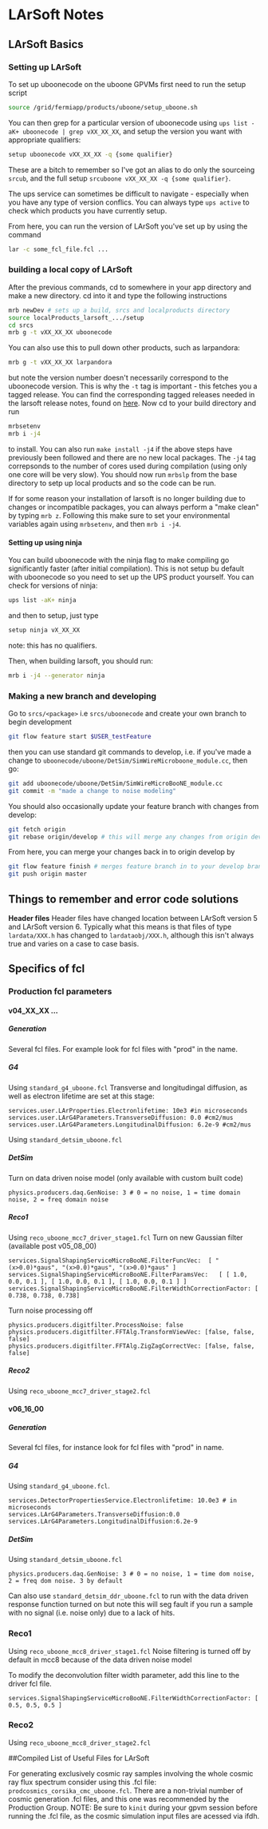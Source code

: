 # LArSoft Notes

## LArSoft Basics
### Setting up LArSoft
To set up uboonecode on the uboone GPVMs first need to run the setup script
```bash
source /grid/fermiapp/products/uboone/setup_uboone.sh
```
You can then grep for a particular version of uboonecode using `ups list -aK+ uboonecode | grep vXX_XX_XX`, and setup the version you want with appropriate qualifiers:
```bash
setup uboonecode vXX_XX_XX -q {some qualifier}
```
These are a bitch to remember so I've got an alias to do only the sourceing `srcub`, and the full setup `srcuboone vXX_XX_XX -q {some qualifier}`.

The ups service can sometimes be difficult to navigate - especially when you have any type of version conflics. You can always type `ups active` to check which products you have currently setup.

From here, you can run the version of LArSoft you've set up by using the command
```bash
lar -c some_fcl_file.fcl ...
```

### building a local copy of LArSoft
After the previous commands, cd to somewhere in your app directory and make a new directory. cd into it and type the following instructions
```bash
mrb newDev # sets up a build, srcs and localproducts directory
source localProducts_larsoft_.../setup
cd srcs
mrb g -t vXX_XX_XX uboonecode
```
You can also use this to pull down other products, such as larpandora:
```bash
mrb g -t vXX_XX_XX larpandora
```
but note the version number doesn't necessarily correspond to the uboonecode version. This is why the `-t` tag is important - this fetches you a tagged release. You can find the corresponding tagged releases needed in the larsoft release notes, found on [here](https://cdcvs.fnal.gov/redmine/projects/larsoft/wiki/LArSoft_release_list). Now cd to your build directory and run
```bash
mrbsetenv
mrb i -j4
```
to install. You can also run `make install -j4` if the above steps have previously been followed and there are no new local packages. The `-j4` tag correpsonds to the number of cores used during compilation (using only one core will be very slow). You should now run `mrbslp` from the base directory to setp up local products and so the code can be run.

If for some reason your installation of larsoft is no longer building due to changes or incompatible packages, you can always perform a "make clean" by typing `mrb z`. Following this make sure to set your environmental variables again using `mrbsetenv`, and then `mrb i -j4`.

#### Setting up using ninja
You can build uboonecode with the ninja flag to make compiling go significantly faster (after initial compilation). This is not setup bu default with uboonecode so you need to set up the UPS product yourself.
You can check for versions of ninja:
```bash
ups list -aK+ ninja
```
and then to setup, just type
```bash
setup ninja vX_XX_XX 
```
note: this has no qualifiers.

Then, when building larsoft, you should run:
```bash
mrb i -j4 --generator ninja
```

### Making a new branch and developing
Go to `srcs/<package>` i.e `srcs/uboonecode` and create your own branch to begin development
```bash
git flow feature start $USER_testFeature
```
then you can use standard git commands to develop, i.e. if you've made a change to `uboonecode/uboone/DetSim/SimWireMicroboone_module.cc`, then go: 
```bash
git add uboonecode/uboone/DetSim/SimWireMicroBooNE_module.cc
git commit -m "made a change to noise modeling"
```
You should also occasionally update your feature branch with changes from develop:
```bash
git fetch origin
git rebase origin/develop # this will merge any changes from origin develop in to your local code
```
From here, you can merge your changes back in to origin develop by
```bash
git flow feature finish # merges feature branch in to your develop branch
git push origin master
```
## Things to remember and error code solutions

**Header files** Header files have changed location between LArSoft version 5 and LArSoft version 6. Typically what this means is that files of type `lardata/XXX.h` has changed to `lardataobj/XXX.h`, although this isn't always true and varies on a case to case basis.

## Specifics of fcl

### Production fcl parameters
#### v04_XX_XX ...
##### Generation
Several fcl files. For example look for fcl files with "prod" in the name.

##### G4
Using `standard_g4_uboone.fcl`
Transverse and longitudingal diffusion, as well as electron lifetime are set at this stage:
```
services.user.LArProperties.Electronlifetime: 10e3 #in microseconds
services.user.LArG4Parameters.TransverseDiffusion: 0.0 #cm2/mus
services.user.LArG4Parameters.LongitudinalDiffusion: 6.2e-9 #cm2/mus
```
Using `standard_detsim_uboone.fcl`
##### DetSim
Turn on data driven noise model (only available with custom built code)
```
physics.producers.daq.GenNoise: 3 # 0 = no noise, 1 = time domain noise, 2 = freq domain noise 
```

##### Reco1
Using `reco_uboone_mcc7_driver_stage1.fcl`
Turn on new Gaussian filter (available post v05_08_00)
```
services.SignalShapingServiceMicroBooNE.FilterFuncVec:  [ "(x>0.0)*gaus", "(x>0.0)*gaus", "(x>0.0)*gaus" ]
services.SignalShapingServiceMicroBooNE.FilterParamsVec:   [ [ 1.0, 0.0, 0.1 ], [ 1.0, 0.0, 0.1 ], [ 1.0, 0.0, 0.1 ] ] 
services.SignalShapingServiceMicroBooNE.FilterWidthCorrectionFactor: [ 0.738, 0.738, 0.738]
```
Turn noise processing off
```
physics.producers.digitfilter.ProcessNoise: false
physics.producers.digitfilter.FFTAlg.TransformViewVec: [false, false, false]
physics.producers.digitfilter.FFTAlg.ZigZagCorrectVec: [false, false, false]

```

##### Reco2
Using `reco_uboone_mcc7_driver_stage2.fcl`

#### v06_16_00

##### Generation
Several fcl files, for instance look for fcl files with "prod" in name.

##### G4
Using `standard_g4_uboone.fcl`.
```
services.DetectorPropertiesService.Electronlifetime: 10.0e3 # in microseconds
services.LArG4Parameters.TransverseDiffusion:0.0
services.LArG4Parameters.LongitudinalDiffusion:6.2e-9
```
##### DetSim
Using `standard_detsim_uboone.fcl`
```
physics.producers.daq.GenNoise: 3 # 0 = no noise, 1 = time dom noise, 2 = freq dom noise. 3 by default
```

Can also use `standard_detsim_ddr_uboone.fcl` to run with the data driven response function turned on but note this will seg fault if you run a sample with no signal (i.e. noise only) due to a lack of hits.

### Reco1
Using `reco_uboone_mcc8_driver_stage1.fcl`
Noise filtering is turned off by default in mcc8 because of the data driven noise model

To modify the deconvolution filter width parameter, add this line to the driver fcl file.
```
services.SignalShapingServiceMicroBooNE.FilterWidthCorrectionFactor: [ 0.5, 0.5, 0.5 ]
```
### Reco2
Using `reco_uboone_mcc8_driver_stage2.fcl`

##Compiled List of Useful Files for LArSoft

For generating exclusively cosmic ray samples involving the whole cosmic ray flux spectrum consider using this .fcl file: `prodcosmics_corsika_cmc_uboone.fcl`. There are a non-trivial number of cosmic generation .fcl files, and this one was recommended by the Production Group. NOTE: Be sure to `kinit` during your gpvm session before running the .fcl file, as the cosmic simulation input files are acessed via ifdh.
